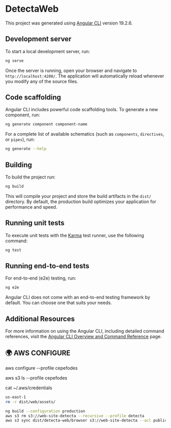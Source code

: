# DetectaWeb

This project was generated using [Angular CLI](https://github.com/angular/angular-cli) version 19.2.6.

## Development server

To start a local development server, run:

```bash
ng serve
```

Once the server is running, open your browser and navigate to `http://localhost:4200/`. The application will automatically reload whenever you modify any of the source files.

## Code scaffolding

Angular CLI includes powerful code scaffolding tools. To generate a new component, run:

```bash
ng generate component component-name
```

For a complete list of available schematics (such as `components`, `directives`, or `pipes`), run:

```bash
ng generate --help
```

## Building

To build the project run:

```bash
ng build
```

This will compile your project and store the build artifacts in the `dist/` directory. By default, the production build optimizes your application for performance and speed.

## Running unit tests

To execute unit tests with the [Karma](https://karma-runner.github.io) test runner, use the following command:

```bash
ng test
```

## Running end-to-end tests

For end-to-end (e2e) testing, run:

```bash
ng e2e
```

Angular CLI does not come with an end-to-end testing framework by default. You can choose one that suits your needs.

## Additional Resources

For more information on using the Angular CLI, including detailed command references, visit the [Angular CLI Overview and Command Reference](https://angular.dev/tools/cli) page.

## 🌍 **AWS CONFIGURE**
<!-- para configurar  -->
aws configure --profile cepefodes
<!-- para ver carpetas  -->
aws s3 ls --profile cepefodes
<!-- Ver credenciales profiles -->
cat ~/.aws/credentials

```bash
us-east-1
rm -r dist/web/assets/
```

```bash
ng build --configuration production
aws s3 rm s3://web-site-detecta --recursive --profile detecta
aws s3 sync dist/detecta-web/browser s3://web-site-detecta --acl public-read --cache-control max-age=5 --profile detecta
```
